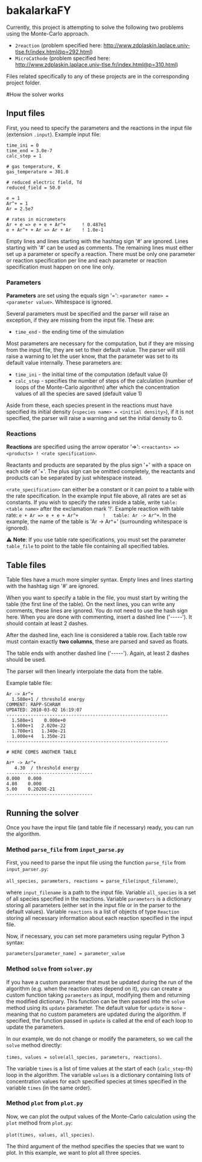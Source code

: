 # bakalarkaFY

Currently, this project is attempting to solve the following two problems using the Monte-Carlo approach.

* `2reaction` (problem specified here: http://www.zdplaskin.laplace.univ-tlse.fr/index.html@p=292.html) 
* `MicroCathode` (problem specified here: http://www.zdplaskin.laplace.univ-tlse.fr/index.html@p=310.html)

Files related specifically to any of these projects are in the corresponding project folder.

#How the solver works

## Input files
First, you need to specify the parameters and the reactions in the input file (extension `.input`). Example input file:

```
time_ini = 0
time_end = 3.0e-7
calc_step = 1

# gas temperature, K
gas_temperature = 301.0

# reduced electric field, Td
reduced_field = 50.0

e = 1
Ar^+ = 1
Ar = 2.5e7

# rates in micrometers
Ar + e => e + e + Ar^+      ! 0.487e1
e + Ar^+ + Ar => Ar + Ar    ! 1.0e-1
```

Empty lines and lines starting with the hashtag sign '#' are ignored. Lines starting with '#' can be used as comments.
The remaining lines must either set up a parameter or specify a reaction. 
There must be only one parameter or reaction specification per line
and each parameter or reaction specification must happen on one line only.

### Parameters
**Parameters** are set using the equals sign '=': `<parameter name> = <parameter value>`. Whitespace is ignored.

Several parameters must be specified and the parser will raise an exception, if
they are missing from the input file. These are:

* `time_end` - the ending time of the simulation

Most parameters are necessary for the computation, but if they are missing from the input file, 
they are set to their default value. The parser will still raise a warning to let the user know, 
that the parameter was set to its default value internally. These parameters are:

* `time_ini` - the initial time of the computation (default value 0)
* `calc_step` - specifies the number of steps of the calculation (number of loops
of the Monte-Carlo algorithm) after which the concentration values of all the species 
are saved (default value 1)

Aside from these, each species present in the reactions must have specified its initial density
(`<species name> = <initial density>`), if it is not specified, the parser will raise a warning
and set the initial density to 0.

### Reactions
**Reactions** are specified using the arrow operator '=>': `<reactants> => <products> ! <rate specification>`.

Reactants and products are separated by the plus sign '+' with a space on each side of '+'. 
The plus sign can be omitted completely, the reactants and products can be separated by just whitespace instead.

`<rate_specification>` can either be a constant or it can point to a table with the rate specification.
In the example input file above, all rates are set as constants. If you wish to specify
the rates inside a table, write `table: <table name>` after the exclamation mark '!'.
Example reaction with table rate: `e + Ar => e + e + Ar^+         !   table: Ar -> Ar^+`. 
In the example, the name of the table is 'Ar -> Ar^+' (surrounding whitespace is ignored).

:warning: **Note**: If you use table rate specifications, you must set the parameter
`table_file` to point to the table file containing all specified tables. 

## Table files
Table files have a much more simpler syntax. 
Empty lines and lines starting with the hashtag sign '#' are ignored.

When you want to specify a table in the file, you must start by writing the table
(the first line of the table). On the next lines, you can write any comments, these lines are ignored.
You do not need to use the hash sign here. When you are done with commenting,
insert a dashed line ('-----'). It should contain at least 2 dashes.

After the dashed line, each line is considered a table row. Each table row must contain
exactly **two columns**, these are parsed and saved as floats. 

The table ends with another dashed line ('-----'). Again, at least 2 dashes should be used.

The parser will then linearly interpolate the data from the table.

Example table file:
```
Ar -> Ar^+
  1.580e+1 / threshold energy
COMMENT: RAPP-SCHRAM
UPDATED: 2010-03-02 16:19:07
------------------------------------------------------------
  1.580e+1	  0.000e+0
  1.600e+1	 2.020e-22
  1.700e+1	 1.340e-21
  1.000e+4	 1.350e-21
------------------------------------------------------------

# HERE COMES ANOTHER TABLE

Ar* -> Ar^+
   4.30  / threshold energy
--------------------------------
0.000	0.000
4.80	0.000
5.00	0.2020E-21
--------------------------------
```

## Running the solver

Once you have the input file (and table file if necessary) ready, you can run
the algorithm.

### Method `parse_file` from `input_parse.py`
First, you need to parse the input file using the function `parse_file` from `input_parser.py`:

`all_species, parameters, reactions = parse_file(input_filename)`,

where `input_filename` is a path to the input file. Variable `all_species`
is a set of all species specified in the reactions. Variable `parameters` is
a dictionary storing all parameters (either set in the input file or in the 
parser to the default values). Variable `reactions` is a list of objects of 
type `Reaction` storing all necessary information about each reaction 
specified in the input file.

Now, if necessary, you can set more parameters using regular Python 3 syntax:

`parameters[parameter_name] = parameter_value`

### Method `solve` from `solver.py`

If you have a custom parameter that must be updated during the run of the
algorithm (e.g. when the reaction rates depend on it), you can create a
custom function taking `parameters` as input, modifying them and returning
the modified dictionary. This function can be then passed into the 
`solve` method using its `update` parameter. The default value for `update` is
`None` - meaning that no custom parameters are updated during the algorithm.
If specified, the function passed in `update` is called at the end of each
loop to update the parameters.

In our example, we do not change or modify the parameters, so we call the 
`solve` method directly:

`times, values = solve(all_species, parameters, reactions)`.

The variable `times` is a list of time values at the start of each (`calc_step`-th) loop
in the algorithm. The variable `values` is a dictionary containing lists of 
concentration values for each specified species at times specified in the variable
`times` (in the same order).  

### Method `plot` from `plot.py`

Now, we can plot the output values of the Monte-Carlo calculation using the
`plot` method from `plot.py`:

`plot(times, values, all_species)`.

The third argument of the method specifies the species that we want to plot.
In this example, we want to plot all three species.

 